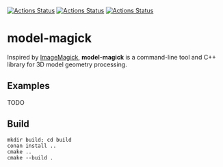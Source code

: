 [![Actions Status](https://github.com/balintfodor/model-magick/workflows/MacOS/badge.svg)](https://github.com/balintfodor/model-magick/actions)
[![Actions Status](https://github.com/balintfodor/model-magick/workflows/Windows/badge.svg)](https://github.com/balintfodor/model-magick/actions)
[![Actions Status](https://github.com/balintfodor/model-magick/workflows/Ubuntu/badge.svg)](https://github.com/balintfodor/model-magick/actions)
<!-- [![codecov](https://codecov.io/gh/balintfodor/model-magick/branch/master/graph/badge.svg)](https://codecov.io/gh/balintfodor/model-magick) -->

# model-magick

Inspired by [ImageMagick](https://imagemagick.org/), __model-magick__ is a command-line tool and C++ library for 3D model geometry processing.

## Examples

TODO

## Build

```
mkdir build; cd build
conan install ..
cmake ..
cmake --build .
```
